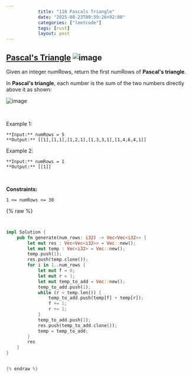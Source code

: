 ```yaml
---
            title: "118 Pascals Triangle"
            date: "2025-08-23T09:59:26+02:00"
            categories: ["leetcode"]
            tags: [rust]
            layout: post
---
```

            
## [Pascal's Triangle](https://leetcode.com/problems/pascals-triangle) ![image](https://img.shields.io/badge/Difficulty-Easy-brightgreen)

Given an integer numRows, return the first numRows of **Pascal's triangle**.

In **Pascal's triangle**, each number is the sum of the two numbers directly above it as shown:

![image](https://upload.wikimedia.org/wikipedia/commons/0/0d/PascalTriangleAnimated2.gif)

 

Example 1:

```
**Input:** numRows = 5
**Output:** [[1],[1,1],[1,2,1],[1,3,3,1],[1,4,6,4,1]]

```

Example 2:

```
**Input:** numRows = 1
**Output:** [[1]]

```

 

**Constraints:**

	1 <= numRows <= 30

{% raw %}


```rust


impl Solution {
    pub fn generate(num_rows: i32) -> Vec<Vec<i32>> {
        let mut res : Vec<Vec<i32>> = Vec::new();
        let mut temp : Vec<i32> = Vec::new();
        temp.push(1);
        res.push(temp.clone());
        for i in 1..num_rows {
            let mut f = 0;
            let mut r = 1;
            let mut temp_to_add = Vec::new();
            temp_to_add.push(1);
            while (r < temp.len()) {
                temp_to_add.push(temp[f] + temp[r]);
                f += 1;
                r += 1;
            }
            temp_to_add.push(1);
            res.push(temp_to_add.clone());
            temp = temp_to_add;
        }
        res
    }
}


{% endraw %}
```
